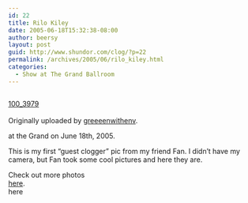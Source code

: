 ```yaml
---
id: 22
title: Rilo Kiley
date: 2005-06-18T15:32:38-08:00
author: beersy
layout: post
guid: http://www.shundor.com/clog/?p=22
permalink: /archives/2005/06/rilo_kiley.html
categories:
  - Show at The Grand Ballroom
---
```

<div>
  <a href="http://www.flickr.com/photos/greeeenwithenv/20205978/" title="photo sharing"><img src="http://photos15.flickr.com/20205978_8fe095bbe8_m.jpg" alt="" /></a><br /> </p> 
  
  <p>
    <a href="http://www.flickr.com/photos/greeeenwithenv/20205978/">100_3979</a><br /> <br /> Originally uploaded by <a href="http://www.flickr.com/people/greeeenwithenv/">greeeenwithenv</a>.
  </p>
</div>

at the Grand on June 18th, 2005.

This is my first &#8220;guest clogger&#8221; pic from my friend Fan. I didn&#8217;t have my camera, but Fan took some cool pictures and here they are.  


Check out more photos  
[here](http://flickr.com/photos/greeeenwithenv/tags/rk061805/).  
here